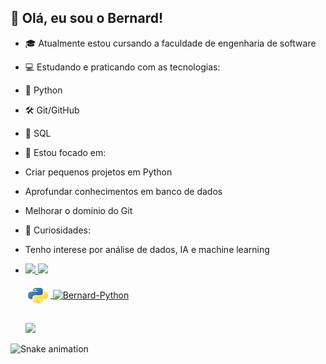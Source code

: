 ## 👋 Olá, eu sou o Bernard!

- 🎓 Atualmente estou cursando a faculdade de engenharia de software
  
- 💻 Estudando e praticando com as tecnologias:
- 🐍 Python
- 🛠️ Git/GitHub
- 🧠 SQL
  
- 🚀 Estou focado em:
- Criar pequenos projetos em Python
- Aprofundar conhecimentos em banco de dados
- Melhorar o domínio do Git
  
- 🌱 Curiosidades:
- Tenho interese por análise de dados, IA e machine learning

- <div>

  <a href="https://github.com/BernardFreitas">
  <img height="180em" src="https://github-readme-stats.vercel.app/api?username=BernardFreitas&show_icons=true&theme=dark&include_all_commits=true&count_private=true"/>
  <img height="180em" src="https://github-readme-stats.vercel.app/api/top-langs/?username=BernardFreitas&layout=compact&langs_count=16&theme=dark"/>
  </div>

  <div style="display: inline_block"><br>
  <img align="center" alt="Bernard-Python" height="30" width="40" src="https://raw.githubusercontent.com/devicons/devicon/master/icons/python/python-original.svg">  
  <img align="center" alt="Bernard-Python" height="30" width="40" src="https://cdn.jsdelivr.net/gh/devicons/devicon@latest/icons/azuresqldatabase/azuresqldatabase-original.svg">       
  </div>

  ##

  <div>
     <a href="https://www.linkedin.com/in/bernard-freitas-8324b0378/" target="_blank"><img src="https://img.shields.io/badge/-LinkedIn-%230077B5?style=for-the-badge&logo=linkedin&logoColor=white" target="_blank"></a> 
  </div>

![Snake animation](https://github.com/BernardFreitas/BernardFreitas/blob/output/github-contribution-grid-snake.svg)
  




